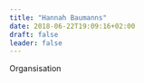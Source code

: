 ```yaml
---
title: "Hannah Baumanns"
date: 2018-06-22T19:09:16+02:00
draft: false
leader: false
---
```


Organsisation
